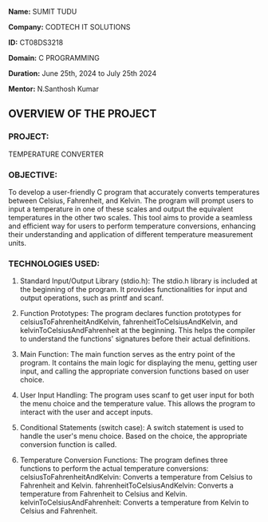 **Name:** SUMIT TUDU

**Company:** CODTECH IT SOLUTIONS

**ID:** CT08DS3218

**Domain:** C PROGRAMMING

**Duration:** June 25th, 2024 to July 25th 2024

**Mentor:** N.Santhosh Kumar


## OVERVIEW OF THE PROJECT

### PROJECT: 
TEMPERATURE CONVERTER

### OBJECTIVE: 
To develop a user-friendly C program that accurately converts temperatures between Celsius, Fahrenheit, and Kelvin. The program will prompt users to input a temperature in one of these scales and output the equivalent temperatures in the other two scales. This tool aims to provide a seamless and efficient way for users to perform temperature conversions, enhancing their understanding and application of different temperature measurement units.

### TECHNOLOGIES USED:
1. Standard Input/Output Library (stdio.h):
The stdio.h library is included at the beginning of the program. It provides functionalities for input and output operations, such as printf and scanf.

2. Function Prototypes:
The program declares function prototypes for celsiusToFahrenheitAndKelvin, fahrenheitToCelsiusAndKelvin, and kelvinToCelsiusAndFahrenheit at the beginning. This helps the compiler to understand the functions' signatures before their actual definitions.

3. Main Function:
The main function serves as the entry point of the program. It contains the main logic for displaying the menu, getting user input, and calling the appropriate conversion functions based on user choice.

4. User Input Handling:
The program uses scanf to get user input for both the menu choice and the temperature value. This allows the program to interact with the user and accept inputs.

5. Conditional Statements (switch case):
A switch statement is used to handle the user's menu choice. Based on the choice, the appropriate conversion function is called.

6. Temperature Conversion Functions:
The program defines three functions to perform the actual temperature conversions:
celsiusToFahrenheitAndKelvin: Converts a temperature from Celsius to Fahrenheit and Kelvin.
fahrenheitToCelsiusAndKelvin: Converts a temperature from Fahrenheit to Celsius and Kelvin.
kelvinToCelsiusAndFahrenheit: Converts a temperature from Kelvin to Celsius and Fahrenheit.
